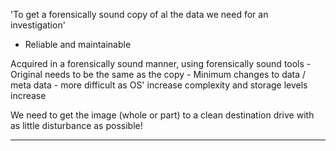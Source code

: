 'To get a forensically sound copy of al the data we need for an investigation'
- Reliable and maintainable

Acquired in a forensically sound manner, using forensically sound tools
	- Original needs to be the same as the copy
	- Minimum changes to data / meta data
	- more difficult as OS' increase complexity and storage levels increase

We need to get the image (whole or part) to a clean destination drive with as little disturbance as possible!

*****


